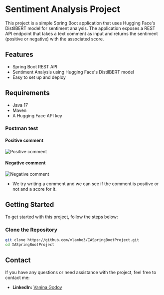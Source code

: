 # Sentiment Analysis Project

This project is a simple Spring Boot application that uses Hugging Face's DistilBERT model for sentiment analysis. The application exposes a REST API endpoint that takes a text comment as input and returns the sentiment (positive or negative) with the associated score.

## Features

- Spring Boot REST API
- Sentiment Analysis using Hugging Face's DistilBERT model
- Easy to set up and deploy

## Requirements

- Java 17
- Maven
- A Hugging Face API key

### Postman test

#### Positive comment
![Positive comment](https://raw.githubusercontent.com/vlambo3/IASpringBootProject/main/images/positive-comment.png)

#### Negative comment
![Negative comment](https://raw.githubusercontent.com/vlambo3/IASpringBootProject/main/images/negative-comment.png)

- We try writing a comment and we can see if the comment is positive or not and a score for it.


## Getting Started

To get started with this project, follow the steps below:

### Clone the Repository

```sh
git clone https://github.com/vlambo3/IASpringBootProject.git
cd IASpringBootProject
```

## Contact

If you have any questions or need assistance with the project, feel free to contact me:

- **LinkedIn:** [Vanina Godoy](https://www.linkedin.com/in/vanina-a-godoy/?locale=en_US)
